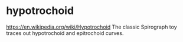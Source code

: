 # hypotrochoid
https://en.wikipedia.org/wiki/Hypotrochoid
The classic Spirograph toy traces out hypotrochoid and epitrochoid curves.
